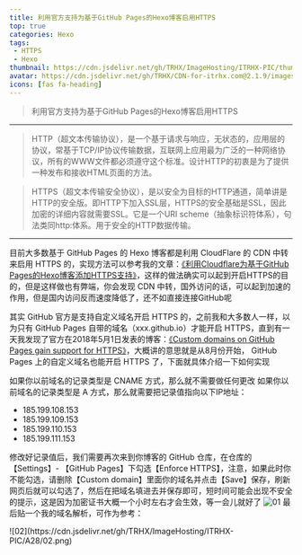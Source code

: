 ```yaml
---
title: 利用官方支持为基于GitHub Pages的Hexo博客启用HTTPS
top: true
categories: Hexo
tags:
 - HTTPS
 - Hexo
thumbnail: https://cdn.jsdelivr.net/gh/TRHX/ImageHosting/ITRHX-PIC/thumbnail/hexo.png
avatar: https://cdn.jsdelivr.net/gh/TRHX/CDN-for-itrhx.com@2.1.9/images/trhx.png
icons: [fas fa-heading]
---
```

> 利用官方支持为基于GitHub Pages的Hexo博客启用HTTPS

<!--more-->

---
> HTTP（超文本传输协议），是一个基于请求与响应，无状态的，应用层的协议，常基于TCP/IP协议传输数据，互联网上应用最为广泛的一种网络协议，所有的WWW文件都必须遵守这个标准。设计HTTP的初衷是为了提供一种发布和接收HTML页面的方法。

> HTTPS（超文本传输安全协议），是以安全为目标的HTTP通道，简单讲是HTTP的安全版。即HTTP下加入SSL层，HTTPS的安全基础是SSL，因此加密的详细内容就需要SSL。它是一个URI scheme（抽象标识符体系），句法类同http:体系。用于安全的HTTP数据传输。

---
目前大多数基于 GitHub Pages 的 Hexo 博客都是利用 CloudFlare 的 CDN 中转来启用 HTTPS 的，实现方法可以参考我的文章：[《利用Cloudflare为基于GitHub Pages的Hexo博客添加HTTPS支持》](https://www.itrhx.com/2019/07/31/A26-hexo-add-https/)，这样的做法确实可以起到开启HTTPS的目的，但是这样做也有弊端，你会发现 CDN 中转，国外访问的话，可以起到加速的作用，但是国内访问反而速度降低了，还不如直接连接GitHub呢

其实 GitHub 官方是支持自定义域名开启 HTTPS 的，之前我和大多数人一样，以为只有 GitHub Pages 自带的域名（xxx.github.io）才能开启 HTTPS，直到有一天我发现了官方在2018年5月1日发表的博客：[《Custom domains on GitHub Pages gain support for HTTPS》](https://github.blog/2018-05-01-github-pages-custom-domains-https/)，大概讲的意思就是从8月份开始， GitHub Pages 上的自定义域名也能开启 HTTPS 了，下面就具体介绍一下如何实现

如果你以前域名的记录类型是 CNAME 方式，那么就不需要做任何更改
如果你以前域名的记录类型是 A 方式，那么就需要把记录值指向以下IP地址：

 - 185.199.108.153
 - 185.199.109.153
 - 185.199.110.153
 - 185.199.111.153
 
修改好记录值后，我们需要再次来到你博客的 GitHub 仓库，在仓库的【Settings】- 【GitHub Pages】下勾选【Enforce HTTPS】，注意，如果此时你不能勾选，请删除【Custom domain】里面你的域名并点击【Save】保存，刷新网页后就可以勾选了，然后在把域名填进去并保存即可，短时间可能会出现不安全的提示，这是因为加密证书大概一个小时左右才会生效，等一会儿就好了
<fancybox>
![01](https://cdn.jsdelivr.net/gh/TRHX/ImageHosting/ITRHX-PIC/A28/01.png)
</fancybox>
最后贴一个我的域名解析，可作为参考：

<fancybox>
![02](https://cdn.jsdelivr.net/gh/TRHX/ImageHosting/ITRHX-PIC/A28/02.png)
</fancybox>